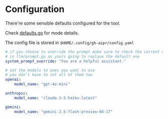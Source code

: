 # Configuration

There're some sensible defaults configured for the tool.

Check [defaults.go](../config/defaults.go) for mode details.

The config file is stored in `$HOME/.config/gh-aipr/config.yaml`

```yaml
# if you choose to override the prompt make sure to check the current one
# in llm/prompt.go as yours going to replace the default one
system_prompt_override: "You are a helpful assistant."

# set the models to ones you want to use
# you don't have to set all of them too
openai:
    model_name: "gpt-4o-mini"

anthropic:
    model_name: "claude-3-5-haiku-latest"

gemini:
    model_name: "gemini-2.5-flash-preview-04-17"
```
